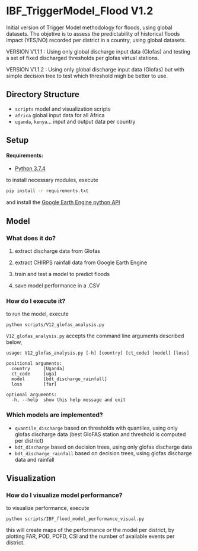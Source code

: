 # IBF_TriggerModel_Flood V1.2

Initial version of Trigger Model methodology for floods, using global datasets. The objetive is to assess the predictability of historical floods impact (YES/NO)  recorded per district in a country, using global datasets.

VERSION V1.1.1 : Using only global discharge input data (Glofas) and testing a set of fixed discharged thresholds per glofas virtual stations.

VERSION V1.1.2 :  Using only global discharge input data (Glofas) but with simple decision tree to test which threshold migh be better to use.

## Directory Structure
-   `scripts` model and visualization scripts
-   `africa` global input data for all Africa
-   `uganda`, `kenya`... input and output data per country

## Setup

#### Requirements:
-   [Python 3.7.4](https://www.python.org/downloads/)

to install necessary modules, execute
```bash
pip install -r requirements.txt
```
and install the [Google Earth Engine python API](https://developers.google.com/earth-engine/python_install-conda)

## Model

### What does it do?

1. extract discharge data from Glofas

1. extract CHIRPS rainfall data from Google Earth Engine

1. train and test a model to predict floods

1. save model performance in a .CSV 

### How do I execute it?

to run the model, execute
```
python scripts/V12_glofas_analysis.py
```
`V12_glofas_analysis.py` accepts the command line arguments described below,

```
usage: V12_glofas_analysis.py [-h] [country] [ct_code] [model] [loss]

positional arguments:
  country     [Uganda]
  ct_code     [uga]
  model       [bdt_discharge_rainfall]
  loss        [far]

optional arguments:
  -h, --help  show this help message and exit
```
### Which models are implemented?
- `quantile_discharge` based on thresholds with quantiles, using only glofas discharge data (best GloFAS station and threshold is computed per district)
- `bdt_discharge` based on decision trees, using only glofas discharge data
- `bdt_discharge_rainfall` based on decision trees, using glofas discharge data and rainfall

## Visualization

### How do I visualize model performance?
to visualize performance, execute 
```
python scripts/IBF_flood_model_performance_visual.py
```
this will create maps of the performance or the model per district, by plotting FAR, POD, POFD, CSI and the number of available events per district. 
